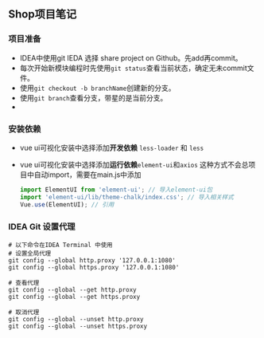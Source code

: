 ## Shop项目笔记

### 项目准备

* IDEA中使用git
  IEDA 选择 share project on Github。先add再commit。
* 每次开始新模块编程时先使用`git status`查看当前状态，确定无未commit文件。
* 使用`git checkout -b branchName`创建新的分支。
* 使用`git branch`查看分支，带星的是当前分支。
* 

### 安装依赖

* vue ui可视化安装中选择添加**开发依赖** `less-loader` 和 `less`

* vue ui可视化安装中选择添加**运行依赖**`element-ui`和`axios` 
  这种方式不会总项目中自动import，需要在main.js中添加

  ```javascript
  import ElementUI from 'element-ui'; // 导入element-ui包
  import 'element-ui/lib/theme-chalk/index.css'; // 导入相关样式
  Vue.use(ElementUI); // 引用
  ```

  

### IDEA Git 设置代理

```shell
# 以下命令在IDEA Terminal 中使用
# 设置全局代理
git config --global http.proxy '127.0.0.1:1080' 
git config --global https.proxy '127.0.0.1:1080'

# 查看代理
git config --global --get http.proxy
git config --global --get https.proxy

# 取消代理
git config --global --unset http.proxy
git config --global --unset https.proxy
```